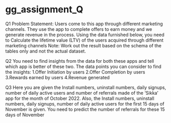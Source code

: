 # gg_assignment_Q

Q1
Problem Statement:
Users come to this app through different marketing channels. They use the app to complete offers to earn money and we generate revenue in the process. Using the data furnished below, you need
to Calculate the lifetime value (LTV) of the users acquired through different marketing channels
Note: Work out the result based on the schema of the tables only and not the actual dataset.

Q2
You need to find insights from the data for both these apps and tell which app is better of these two. The data points you can consider to find the insights:
1.Offer Initiation by users
2.Offer Completion by users
3.Rewards earned by users
4.Revenue generated

Q3
Here you are given the Install numbers, uninstall numbers, daily signups, number of daily active users and number of referrals made of the ‘Sikka’ app for the month of October 2022. Also, the
Install numbers, uninstall numbers, daily signups, number of daily active users for the first 15 days of November is given. You need to predict the number of referrals for these 15 days of
November
